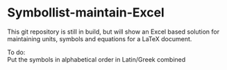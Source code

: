 # Symbollist-maintain-Excel
This git repository is still in build, but will show an Excel based solution for maintaining units, symbols and equations for a LaTeX document.

To do:\
Put the symbols in alphabetical order in Latin/Greek combined
